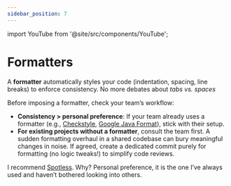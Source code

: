 ```yaml
---
sidebar_position: 7
---
```


import YouTube from '@site/src/components/YouTube';

# Formatters

A **formatter** automatically styles your code (indentation, spacing, line breaks) to enforce consistency. No more debates about _tabs vs. spaces_

<YouTube id="V7PLxL8jIl8" />

Before imposing a formatter, check your team’s workflow:

* **Consistency > personal preference**: If your team already uses a formatter (e.g., [Checkstyle](https://checkstyle.org/), [Google Java Format](https://github.com/google/google-java-format)), stick with their setup.
* **For existing projects without a formatter**, consult the team first. A sudden formatting overhaul in a shared codebase can bury meaningful changes in noise. If agreed, create a dedicated commit purely for formatting (no logic tweaks!) to simplify code reviews.

I recommend [Spotless](https://github.com/diffplug/spotless). Why? Personal preference, it is the one I’ve always used and haven’t bothered looking into others.